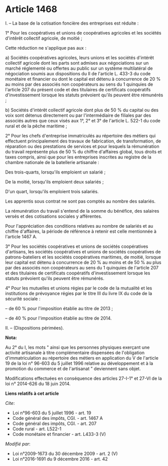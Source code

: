 # Article 1468

I. – La base de la cotisation foncière des entreprises est réduite :

1° Pour les coopératives et unions de coopératives agricoles et les sociétés d'intêrêt collectif agricole, de moitié ;

Cette réduction ne s'applique pas aux :

a) Sociétés coopératives agricoles, leurs unions et les sociétés d'intérêt collectif agricole dont les parts sont admises aux
négociations sur un marché réglementé ou offertes au public sur un système multilatéral de négociation soumis aux
dispositions du II de l'article L. 433-3 du code monétaire et financier ou dont le capital est détenu à concurrence de 20 %
au moins par des associés non coopérateurs au sens du 1 quinquies de l'article 207 du présent code et des titulaires de
certificats coopératifs d'investissement lorsque les statuts prévoient qu'ils peuvent être rémunérés ;

b) Sociétés d'intérêt collectif agricole dont plus de 50 % du capital ou des voix sont détenus directement ou par
l'intermédiaire de filiales par des associés autres que ceux visés aux 1°, 2° et 3° de l'article L. 522-1 du code rural et de
la pêche maritime ;

2° Pour les chefs d'entreprise immatriculés au répertoire des métiers qui effectuent principalement des travaux de
fabrication, de transformation, de réparation ou des prestations de services et pour lesquels la rémunération du travail
représente plus de 50 % du chiffre d'affaires global, tous droits et taxes compris, ainsi que pour les entreprises inscrites
au registre de la chambre nationale de la batellerie artisanale :

Des trois-quarts, lorsqu'ils emploient un salarié ;

De la moitié, lorsqu'ils emploient deux salariés ;

D'un quart, lorsqu'ils emploient trois salariés.

Les apprentis sous contrat ne sont pas comptés au nombre des salariés.

La rémunération du travail s'entend de la somme du bénéfice, des salaires versés et des cotisations sociales y afférentes.

Pour l'appréciation des conditions relatives au nombre de salariés et au chiffre d'affaires, la période de référence à
retenir est celle mentionnée à l'article 1467 A.

3° Pour les sociétés coopératives et unions de sociétés coopératives d'artisans, les sociétés coopératives et unions de
sociétés coopératives de patrons-bateliers et les sociétés coopératives maritimes, de moitié, lorsque leur capital est détenu
à concurrence de 20 % au moins et de 50 % au plus par des associés non coopérateurs au sens du 1 quinquies de l'article 207
et des titulaires de certificats coopératifs d'investissement lorsque les statuts prévoient qu'ils peuvent être rémunérés.

4° Pour les mutuelles et unions régies par le code de la mutualité et les institutions de prévoyance régies par le titre III
du livre IX du code de la sécurité sociale :

– de 60 % pour l'imposition établie au titre de 2013 ;

– de 40 % pour l'imposition établie au titre de 2014.

II. – (Dispositions périmées).

**Nota:**

Au 2° du I, les mots " ainsi que les personnes physiques exerçant une activité artisanale à titre complémentaire dispensées
de l'obligation d'immatriculation au répertoire des métiers en application du V de l'article 19 de la loi n° 96-603 du 5
juillet 1996 relative au développement et à la promotion du commerce et de l'artisanat " deviennent sans objet.

Modifications effectuées en conséquence des articles 27-I-1° et 27-VI de la loi n° 2014-626 du 18 juin 2014.

**Liens relatifs à cet article**

_Cite_:

  - Loi n°96-603 du 5 juillet 1996 - art. 19
  - Code général des impôts, CGI. - art. 1467 A
  - Code général des impôts, CGI. - art. 207
  - Code rural - art. L522-1
  - Code monétaire et financier - art. L433-3 (V)

_Modifié par_:

  - Loi n°2009-1673 du 30 décembre 2009 - art. 2 (V)
  - Loi n°2016-1691 du 9 décembre 2016 - art. 42
